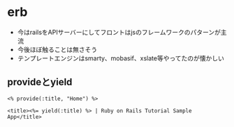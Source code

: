 # erb
- 今はrailsをAPIサーバーにしてフロントはjsのフレームワークのパターンが主流
- 今後ほぼ触ることは無さそう
- テンプレートエンジンはsmarty、mobasif、xslate等やってたのが懐かしい

## provideとyield
```
<% provide(:title, "Home") %>

<title><%= yield(:title) %> | Ruby on Rails Tutorial Sample App</title>
```